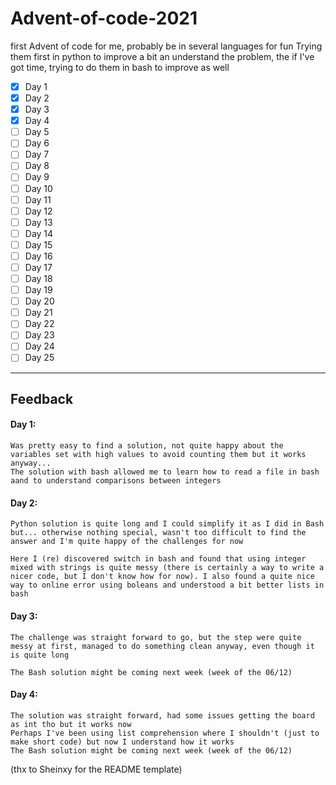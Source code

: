 # Advent-of-code-2021
first Advent of code for me, probably be in several languages for fun
Trying them first in python to improve a bit an understand the problem, the if I've got time, trying to do them in bash to improve as well


- [x] Day 1
- [x] Day 2
- [x] Day 3
- [x] Day 4
- [ ] Day 5
- [ ] Day 6
- [ ] Day 7
- [ ] Day 8
- [ ] Day 9
- [ ] Day 10
- [ ] Day 11
- [ ] Day 12
- [ ] Day 13
- [ ] Day 14
- [ ] Day 15
- [ ] Day 16
- [ ] Day 17
- [ ] Day 18
- [ ] Day 19
- [ ] Day 20
- [ ] Day 21
- [ ] Day 22
- [ ] Day 23
- [ ] Day 24
- [ ] Day 25

---

## Feedback

#### Day 1:
    Was pretty easy to find a solution, not quite happy about the variables set with high values to avoid counting them but it works anyway...
    The solution with bash allowed me to learn how to read a file in bash aand to understand comparisons between integers


#### Day 2:
    Python solution is quite long and I could simplify it as I did in Bash but... otherwise nothing special, wasn't too difficult to find the answer and I'm quite happy of the challenges for now

    Here I (re) discovered switch in bash and found that using integer mixed with strings is quite messy (there is certainly a way to write a nicer code, but I don't know how for now). I also found a quite nice way to online error using boleans and understood a bit better lists in bash


#### Day 3:
    The challenge was straight forward to go, but the step were quite messy at first, managed to do something clean anyway, even though it is quite long

    The Bash solution might be coming next week (week of the 06/12)


#### Day 4:
    The solution was straight forward, had some issues getting the board as int tho but it works now
    Perhaps I've been using list comprehension where I shouldn't (just to make short code) but now I understand how it works
    The Bash solution might be coming next week (week of the 06/12)


(thx to Sheinxy for the README template)